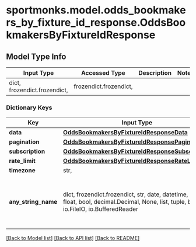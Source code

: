 # sportmonks.model.odds_bookmakers_by_fixture_id_response.OddsBookmakersByFixtureIdResponse

## Model Type Info
Input Type | Accessed Type | Description | Notes
------------ | ------------- | ------------- | -------------
dict, frozendict.frozendict,  | frozendict.frozendict,  |  | 

### Dictionary Keys
Key | Input Type | Accessed Type | Description | Notes
------------ | ------------- | ------------- | ------------- | -------------
**data** | [**OddsBookmakersByFixtureIdResponseData**](OddsBookmakersByFixtureIdResponseData.md) | [**OddsBookmakersByFixtureIdResponseData**](OddsBookmakersByFixtureIdResponseData.md) |  | [optional] 
**pagination** | [**OddsBookmakersByFixtureIdResponsePagination**](OddsBookmakersByFixtureIdResponsePagination.md) | [**OddsBookmakersByFixtureIdResponsePagination**](OddsBookmakersByFixtureIdResponsePagination.md) |  | [optional] 
**subscription** | [**OddsBookmakersByFixtureIdResponseSubscription**](OddsBookmakersByFixtureIdResponseSubscription.md) | [**OddsBookmakersByFixtureIdResponseSubscription**](OddsBookmakersByFixtureIdResponseSubscription.md) |  | [optional] 
**rate_limit** | [**OddsBookmakersByFixtureIdResponseRateLimit**](OddsBookmakersByFixtureIdResponseRateLimit.md) | [**OddsBookmakersByFixtureIdResponseRateLimit**](OddsBookmakersByFixtureIdResponseRateLimit.md) |  | [optional] 
**timezone** | str,  | str,  |  | [optional] 
**any_string_name** | dict, frozendict.frozendict, str, date, datetime, int, float, bool, decimal.Decimal, None, list, tuple, bytes, io.FileIO, io.BufferedReader | frozendict.frozendict, str, BoolClass, decimal.Decimal, NoneClass, tuple, bytes, FileIO | any string name can be used but the value must be the correct type | [optional]

[[Back to Model list]](../../README.md#documentation-for-models) [[Back to API list]](../../README.md#documentation-for-api-endpoints) [[Back to README]](../../README.md)


